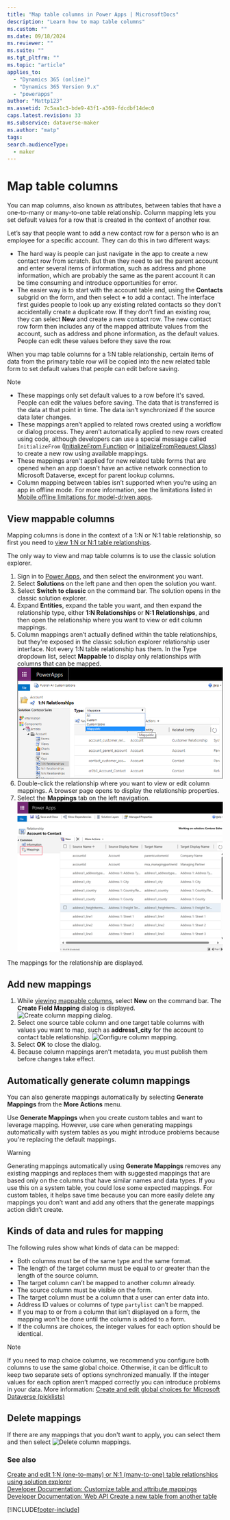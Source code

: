 ```yaml
---
title: "Map table columns in Power Apps | MicrosoftDocs"
description: "Learn how to map table columns"
ms.custom: ""
ms.date: 09/18/2024
ms.reviewer: ""
ms.suite: ""
ms.tgt_pltfrm: ""
ms.topic: "article"
applies_to: 
  - "Dynamics 365 (online)"
  - "Dynamics 365 Version 9.x"
  - "powerapps"
author: "Mattp123"
ms.assetid: 7c5aa1c3-bde9-43f1-a369-fdcdbf14dec0
caps.latest.revision: 33
ms.subservice: dataverse-maker
ms.author: "matp"
tags: 
search.audienceType: 
  - maker
---
```

# Map table columns

You can map columns, also known as attributes, between tables that have a one-to-many or many-to-one table relationship. Column mapping lets you set default values for a row that is created in the context of another row.

Let’s say that people want to add a new contact row for a person who is an employee for a specific account. They can do this in two different ways:  
  
- The hard way is people can just navigate in the app to create a new contact row from scratch. But then they need to set the parent account and enter several items of information, such as address and phone information, which are probably the same as the parent account it can be time consuming and introduce opportunities for error.  
- The easier way is to start with the account table and, using the **Contacts** subgrid on the form, and then select **+** to add a contact. The interface first guides people to look up any existing related contacts so they don’t accidentally create a duplicate row. If they don’t find an existing row, they can select **New** and create a new contact row. The new contact row form then includes any of the mapped attribute values from the account, such as address and phone information, as the default values. People can edit these values before they save the row.

When you map table columns for a 1:N table relationship, certain items of data from the primary table row will be copied into the new related table form to set default values that people can edit before saving.

> [!NOTE]
>
> - These mappings only set default values to a row before it's saved. People can edit the values before saving. The data that is transferred is the data at that point in time. The data isn’t synchronized if the source data later changes.
> - These mappings aren’t applied to related rows created using a workflow or dialog process. They aren’t automatically applied to new rows created using code, although developers can use a special message called `InitializeFrom` ([InitializeFrom Function](/dynamics365/customer-engagement/web-api/initializefrom) or [InitializeFromRequest Class](/dotnet/api/microsoft.crm.sdk.messages.initializefromrequest)) to create a new row using available mappings.
> - These mappings aren't applied for new related table forms that are opened when an app doesn't have an active network connection to Microsoft Dataverse, except for parent lookup columns.
> - Column mapping between tables isn’t supported when you’re using an app in offline mode. For more information, see the limitations listed in [Mobile offline limitations for model-driven apps](../../mobile/offline-limitations.md).

## View mappable columns

Mapping columns is done in the context of a 1:N or N:1 table relationship, so first you need to [view 1:N or N:1 table relationships](create-edit-1n-relationships-solution-explorer.md#view-table-relationships).

The only way to view and map table columns is to use the classic solution explorer.

1. Sign in to [Power Apps](https://make.powerapps.com/?utm_source=padocs&utm_medium=linkinadoc&utm_campaign=referralsfromdoc), and then select the environment you want.
1. Select **Solutions** on the left pane and then open the solution you want.
1. Select **Switch to classic** on the command bar.
   The solution opens in the classic solution explorer.
1. Expand **Entities**, expand the table you want, and then expand the relationship type, either **1:N Relationships** or **N:1 Relationships**, and then open the relationship where you want to view or edit column mappings.
1. Column mappings aren’t actually defined within the table relationships, but they're exposed in the classic solution explorer relationship user interface. Not every 1:N table relationship has them. In the Type dropdown list, select **Mappable** to display only relationships with columns that can be mapped. 
 ![View mappable table relationships.](media/mappable-entity-relationships.png) 
1. Double-click the relationship where you want to view or edit column mappings. A browser page opens to display the relationship properties.
1. Select the **Mappings** tab on the left navigation.
   ![Select Mappings for the table relationship.](media/map-entity-fields-ui-solution-explorer.png)

The mappings for the relationship are displayed.

## Add new mappings

1. While [viewing mappable columns](#view-mappable-columns),
select **New** on the command bar. The **Create Field Mapping** dialog is displayed.
   ![Create column mapping dialog.](media/create-field-mapping-dialog.png)
1. Select one source table column and one target table columns with values you want to map, such as **address1_city** for the account to contact table relationship.
   ![Configure column mapping.](media/configure-field-mapping.png)
1. Select **OK** to close the dialog.
1. Because column mappings aren't metadata, you must publish them before changes take effect.

## Automatically generate column mappings  

You can also generate mappings automatically by selecting **Generate Mappings** from the **More Actions** menu.

Use **Generate Mappings** when you create custom tables and want to leverage mapping. However, use care when generating mappings automatically with system tables as you might introduce problems because you're replacing the default mappings.

> [!WARNING]
> Generating mappings automatically using **Generate Mappings** removes any existing mappings and replaces them with suggested mappings that are based only on the columns that have similar names and data types. If you use this on a system table, you could lose some expected mappings. For custom tables, it helps save time because you can more easily delete any mappings you don’t want and add any others that the generate mappings action didn’t create.  

## Kinds of data and rules for mapping

The following rules show what kinds of data can be mapped:  
  
- Both columns must be of the same type and the same format.  
- The length of the target column must be equal to or greater than the length of the source column.  
- The target column can’t be mapped to another column already.  
- The source column must be visible on the form.  
- The target column must be a column that a user can enter data into.  
- Address ID values or columns of type `partylist` can’t be mapped.
- If you map to or from a column that isn’t displayed on a form, the mapping won't be done until the column is added to a form.
- If the columns are choices, the integer values for each option should be identical.  
  
> [!NOTE]
> If you need to map choice columns, we recommend you configure both columns to use the same global choice. Otherwise, it can be difficult to keep two separate sets of options synchronized manually. If the integer values for each option aren’t mapped correctly you can introduce problems in your data. More information: [Create and edit global choices for Microsoft Dataverse (picklists)](create-edit-global-option-sets.md)  

## Delete mappings

If there are any mappings that you don't want to apply, you can select them and then select ![Delete column mappings](media/delete.gif).

### See also

[Create and edit 1:N (one-to-many) or N:1 (many-to-one) table relationships using solution explorer](create-edit-1n-relationships-solution-explorer.md)<br />
[Developer Documentation: Customize table and attribute mappings](/dynamics365/customer-engagement/developer/customize-entity-attribute-mappings)<br />
[Developer Documentation: Web API Create a new table from another table](/dynamics365/customer-engagement/developer/webapi/create-entity-web-api#create-a-new-table-from-another-table)


[!INCLUDE[footer-include](../../includes/footer-banner.md)]
